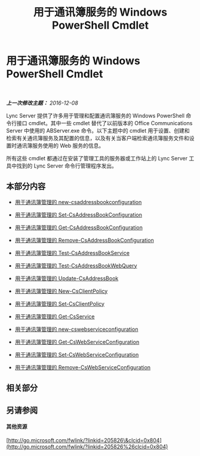 ﻿---
title: 用于通讯簿服务的 Windows PowerShell Cmdlet
TOCTitle: 用于通讯簿管理的 Windows PowerShell Cmdlet
ms:assetid: 73bfa949-5628-4156-ad20-fe07a0dc6216
ms:mtpsurl: https://technet.microsoft.com/zh-cn/library/Gg429708(v=OCS.15)
ms:contentKeyID: 49313254
ms.date: 12/10/2016
mtps_version: v=OCS.15
ms.translationtype: HT
---

# 用于通讯簿服务的 Windows PowerShell Cmdlet

 

_**上一次修改主题：** 2016-12-08_

Lync Server 提供了许多用于管理和配置通讯簿服务的 Windows PowerShell 命令行接口 cmdlet。其中一些 cmdlet 替代了以前版本的 Office Communications Server 中使用的 ABServer.exe 命令。以下主题中的 cmdlet 用于设置、创建和检索有关通讯簿服务及其配置的信息，以及有关当客户端检索通讯簿服务文件和设置时通讯簿服务使用的 Web 服务的信息。

所有这些 cmdlet 都通过在安装了管理工具的服务器或工作站上的 Lync Server 工具中找到的 Lync Server 命令行管理程序发出。

## 本部分内容

  - [用于通讯簿管理的 new-csaddressbookconfiguration](lync-server-2013-new-csaddressbookconfiguration-for-address-book-management.md)

  - [用于通讯簿管理的 Set-CsAddressBookConfiguration](lync-server-2013-set-csaddressbookconfiguration-for-address-book-management.md)

  - [用于通讯簿管理的 Get-CsAddressBookConfiguration](lync-server-2013-get-csaddressbookconfiguration-for-address-book-management.md)

  - [用于通讯簿管理的 Remove-CsAddressBookConfiguration](lync-server-2013-remove-csaddressbookconfiguration-for-address-book-management.md)

  - [用于通讯簿管理的 Test-CsAddressBookService](lync-server-2013-test-csaddressbookservice-for-address-book-management.md)

  - [用于通讯簿管理的 Test-CsAddressBookWebQuery](lync-server-2013-test-csaddressbookwebquery-for-address-book-management.md)

  - [用于通讯簿管理的 Update-CsAddressBook](lync-server-2013-update-csaddressbook-for-address-book-management.md)

  - [用于通讯簿管理的 New-CsClientPolicy](lync-server-2013-new-csclientpolicy-for-address-book-management.md)

  - [用于通讯簿管理的 Set-CsClientPolicy](lync-server-2013-set-csclientpolicy-for-address-book-management.md)

  - [用于通讯簿管理的 Get-CsService](lync-server-2013-get-csservice-for-address-book-management.md)

  - [用于通讯簿管理的 new-cswebserviceconfiguration](lync-server-2013-new-cswebserviceconfiguration-for-address-book-management.md)

  - [用于通讯簿管理的 Get-CsWebServiceConfiguration](lync-server-2013-get-cswebserviceconfiguration-for-address-book-management.md)

  - [用于通讯簿管理的 Set-CsWebServiceConfiguration](lync-server-2013-set-cswebserviceconfiguration-for-address-book-management.md)

  - [用于通讯簿管理的 Remove-CsWebServiceConfiguration](lync-server-2013-remove-cswebserviceconfiguration-for-address-book-management.md)

## 相关部分

## 另请参阅

#### 其他资源

[http://go.microsoft.com/fwlink/?linkid=205826\&clcid=0x804](http://go.microsoft.com/fwlink/?linkid=205826%26clcid=0x804)

